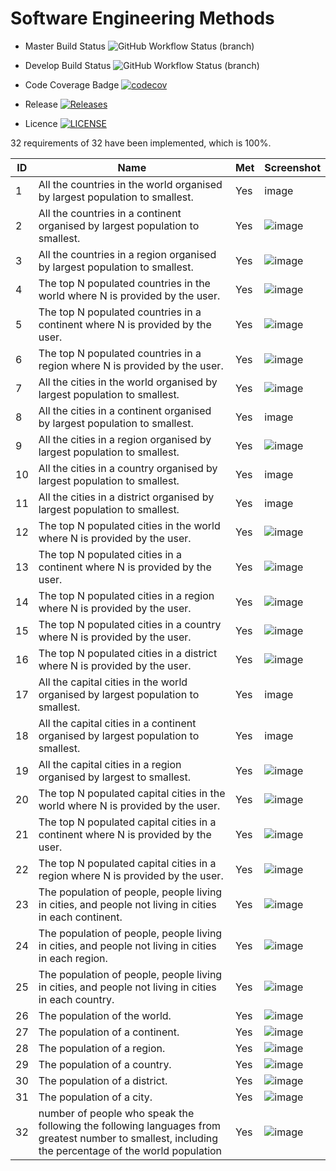 # Software Engineering Methods
- Master Build Status ![GitHub Workflow Status (branch)](https://img.shields.io/github/workflow/status/Stefan-Humpelstetter/sem/Sem/master?style=flat-square)

- Develop Build Status ![GitHub Workflow Status (branch)](https://img.shields.io/github/workflow/status/Stefan-Humpelstetter/sem/Sem/develop?style=flat-square)

- Code Coverage Badge [![codecov](https://codecov.io/gh/Stefan-Humpelstetter/sem/branch/master/graph/badge.svg?token=C56VZEBHMV)](https://codecov.io/gh/Stefan-Humpelstetter/sem)

- Release [![Releases](https://img.shields.io/github/release/Stefan-Humpelstetter/sem/all.svg?style=flat-square)](https://github.com/Stefan-Humpelstetter/sem/releases) 

- Licence [![LICENSE](https://img.shields.io/github/license/Stefan-Humpelstetter/sem.svg?style=flat-square)](https://github.com/Stefan-Humpelstetter/sem/blob/master/LICENSE)

32 requirements of 32 have been implemented, which is 100%.

| ID  | Name                                                                                              | Met  | Screenshot |
|-----|---------------------------------------------------------------------------------------------------|------|------------|
| 1   | All the countries in the world organised by largest population to smallest.| Yes | image |
| 2   | All the countries in a continent organised by largest population to smallest.| Yes | ![image](https://user-images.githubusercontent.com/70952108/165298783-3240d38a-bcac-4996-a76f-6a02f3dc695c.png) |
| 3   | All the countries in a region organised by largest population to smallest.| Yes | ![image](https://user-images.githubusercontent.com/70952108/165298888-224f2ffe-7888-4fad-850a-59b944daba3e.png) |
| 4   | The top N populated countries in the world where N is provided by the user.| Yes | ![image](https://user-images.githubusercontent.com/70952108/165295875-1fdbd050-d5ab-440c-93ef-1b7a60f6826b.png) |
| 5   | The top N populated countries in a continent where N is provided by the user.| Yes | ![image](https://user-images.githubusercontent.com/70952108/165295950-4a74b550-6d7b-4da4-ab11-a05127638309.png) |
| 6   | The top N populated countries in a region where N is provided by the user.| Yes | ![image](https://user-images.githubusercontent.com/70952108/165297086-6816f2a1-8ff6-4f47-872f-e5ed2a0455ab.png) |
| 7   | All the cities in the world organised by largest population to smallest.| Yes | ![image](https://user-images.githubusercontent.com/70952108/165307340-d5f353c1-c43c-41b8-8d70-a84c14314837.png) |
| 8   | All the cities in a continent organised by largest population to smallest.| Yes | image |
| 9   | All the cities in a region organised by largest population to smallest.| Yes | ![image](https://user-images.githubusercontent.com/70952108/165306818-bdc49f7e-7948-4c21-ab94-9c60963172d8.png) |
| 10  | All the cities in a country organised by largest population to smallest.| Yes | image |
| 11  | All the cities in a district organised by largest population to smallest.| Yes | image |
| 12  | The top N populated cities in the world where N is provided by the user.| Yes | ![image](https://user-images.githubusercontent.com/70952108/165297205-c404e246-4315-423d-9c2e-8a37bb1e2c34.png) |
| 13  | The top N populated cities in a continent where N is provided by the user.| Yes | ![image](https://user-images.githubusercontent.com/70952108/165297297-2962e928-7764-4f7f-b2c4-8e4c0cf413c9.png) |
| 14  | The top N populated cities in a region where N is provided by the user.| Yes | ![image](https://user-images.githubusercontent.com/70952108/165297439-11844aa3-5923-49c5-a05d-2e74971cbeeb.png) |
| 15  | The top N populated cities in a country where N is provided by the user.| Yes | ![image](https://user-images.githubusercontent.com/70952108/165297504-e071fb0f-00c0-45f6-87e4-88e20515b8c4.png) |
| 16  | The top N populated cities in a district where N is provided by the user.| Yes | ![image](https://user-images.githubusercontent.com/70952108/165297580-49b22da6-0522-4c8c-87ca-8c858e8eb41b.png) |
| 17  | All the capital cities in the world organised by largest population to smallest.| Yes | image |
| 18  | All the capital cities in a continent organised by largest population to smallest.| Yes | image |
| 19  | All the capital cities in a region organised by largest to smallest.| Yes | ![image](https://user-images.githubusercontent.com/70952108/165298424-6618e7d1-f94b-48f1-a59d-3a881714247c.png) |
| 20  | The top N populated capital cities in the world where N is provided by the user.| Yes | ![image](https://user-images.githubusercontent.com/70952108/165297749-349ef543-3969-499d-b3f8-bc7422a10f4d.png) |
| 21  | The top N populated capital cities in a continent where N is provided by the user.| Yes | ![image](https://user-images.githubusercontent.com/70952108/165308309-853359a5-4ca7-43e3-8b0b-24b9f5025c5c.png) |
| 22  | The top N populated capital cities in a region where N is provided by the user.| Yes | ![image](https://user-images.githubusercontent.com/70952108/165298049-63f73fae-3690-48b6-b896-ce59152284f9.png) |
| 23  | The population of people, people living in cities, and people not living in cities in each continent. | Yes | ![image](https://user-images.githubusercontent.com/70952108/165295521-6bc62890-14a2-4986-9d2e-5e3a33426399.png) |
| 24  | The population of people, people living in cities, and people not living in cities in each region.| Yes | ![image](https://user-images.githubusercontent.com/70952108/165295606-617f257a-bc0e-40d1-a4d9-4176438e52d3.png) |
| 25  | The population of people, people living in cities, and people not living in cities in each country.| Yes | ![image](https://user-images.githubusercontent.com/70952108/165295655-7eca635e-f06b-4180-ae07-f48aefa55828.png) |
| 26  | The population of the world.| Yes | ![image](https://user-images.githubusercontent.com/70952108/165295317-2516a2bb-601a-44e4-af15-45f61a88c4b7.png) |
| 27  | The population of a continent.| Yes | ![image](https://user-images.githubusercontent.com/70952108/165295134-6ad66d07-ad81-43d1-b780-8c7333cb221e.png) |
| 28  | The population of a region.| Yes | ![image](https://user-images.githubusercontent.com/70952108/165295337-f56db3a0-93d9-4e2b-b1db-a4bb15abe064.png) |
| 29  | The population of a country.| Yes | ![image](https://user-images.githubusercontent.com/70952108/165295250-1e41b03a-be5a-47d9-8bb4-9216b4fe90eb.png) |
| 30  | The population of a district.| Yes | ![image](https://user-images.githubusercontent.com/70952108/165295292-cba2e6d7-2c66-476e-b46c-1fd3e88185ce.png) |
| 31  | The population of a city.| Yes | ![image](https://user-images.githubusercontent.com/70952108/165295358-f3521291-51af-46c3-a56f-7a8b40e48d20.png) |
| 32  | number of people who speak the following the following languages from greatest number to smallest, including the percentage of the world population| Yes | ![image](https://user-images.githubusercontent.com/70952108/165294886-f1cd2281-f952-43f9-a9dc-af0a64039368.png) |







